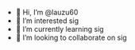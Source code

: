- 👋 Hi, I’m @lauzu60
- 👀 I’m interested sig
- 🌱 I’m currently learning sig
- 💞️ I’m looking to collaborate on sig

<!---
lauzu60/lauzu60 is a ✨ special ✨ repository because its `README.md` (this file) appears on your GitHub profile.
You can click the Preview link to take a look at your changes.
--->
